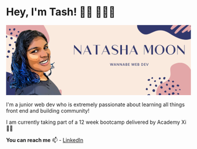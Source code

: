 # Hey, I'm Tash! 👋🏾  👩🏾‍💻

<img src="https://github.com/NatashaMoon/natashamoon/blob/master/NATASHA%20MOON.png?raw=true" alt="banner that says Natasha Moon - Wannabe web dev alongside a cartoon illustration of Natasha">

I'm a junior web dev who is extremely passionate about learning all things front end and building community!

I am currently taking part of a 12 week bootcamp delivered by Academy Xi ✍🏾

**You can reach me** 📫 - <a href="https://www.linkedin.com/in/natasha-moon-667569149/">LinkedIn</a>
